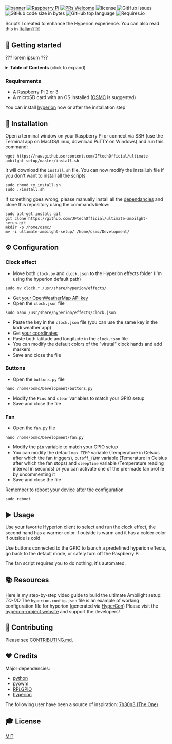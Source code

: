 [![banner](https://dl.dropboxusercontent.com/s/xbczn9daprt7q2i/banner.png?dl=0 "banner with JFtech logo & social")](https://linktr.ee/jftechofficial)
[![Raspberry Pi](https://img.shields.io/badge/made%20for-Raspberry%20Pi-red.svg)](https://www.raspberrypi.org) [![PRs Welcome](https://img.shields.io/badge/PRs-welcome-brightgreen.svg)](http://makeapullrequest.com) ![license](https://img.shields.io/github/license/JFtechOfficial/ultimate-ambilght-setup.svg) ![GitHub issues](https://img.shields.io/github/issues/JFtechOfficial/ultimate-ambilght-setup.svg) ![GitHub code size in bytes](https://img.shields.io/github/languages/code-size/JFtechOfficial/ultimate-ambilght-setup.svg) ![GitHub top language](https://img.shields.io/github/languages/top/JFtechOfficial/ultimate-ambilght-setup.svg) ![Requires.io](https://img.shields.io/requires/github/JFtechOfficial/ultimate-ambilght-setup.svg)

Scripts I created to enhance the Hyperion experience. You can also read this in [Italian🇮🇹](README-it-IT.md)

## 🚀 Getting started
??? lorem ipsum ???
<details>
 <summary><strong>Table of Contents</strong> (click to expand)</summary>

* [Getting started](#-getting-started)
* [Installation](#-installation)
* [Configuration](#️-configuration)
* [Usage](#️-usage)
* [Resources](#-resources)
* [Contributing](#-contributing)
* [Credits](#️-credits)
* [License](#-license)
</details>

### Requirements
* A Raspberry Pi 2 or 3
* A microSD card with an OS installed ([OSMC](https://osmc.tv/download/) is suggested)

You can install [hyperion](https://hyperion-project.org) now or after the installation step




## 💾 Installation
Open a terminal window on your Raspberry Pi or connect via SSH (use the Terminal app on MacOS/Linux, download PuTTY on Windows) and run this command:
```shell
wget https://raw.githubusercontent.com/JFtechOfficial/ultimate-ambilght-setup/master/install.sh
```
 It will download the `install.sh` file. You can now modify the install.sh file if you don't want to install all the scripts

```shell
sudo chmod +x install.sh
sudo ./install.sh
```
If something goes wrong, please manually install all the [dependancies](#️-credits) and clone this repository using the commands below:
```shell
sudo apt-get install git
git clone https://github.com/JFtechOfficial/ultimate-ambilght-setup.git
mkdir -p /home/osmc/
mv -i ultimate-ambilght-setup/ /home/osmc/Development/
```

## ⚙️ Configuration

### Clock effect
* Move both `clock.py` and `clock.json` to the Hyperion effects folder (I'm using the hyperion default path)
```shell
sudo mv clock.* /usr/share/hyperion/effects/
```
* Get [your OpenWeatherMap API key](http://openweathermap.org/appid) 
* Open the `clock.json` file
```shell
sudo nano /usr/share/hyperion/effects/clock.json
```
* Paste the key in the `clock.json` file (you can use the same key in the kodi weather app)
* Get [your coordinates](https://support.google.com/maps/answer/18539?co=GENIE.Platform%3DDesktop&hl=en&oco=1) 
* Paste both latitude and longitude in the `clock.json` file
* You can modify the default colors of the "virutal" clock hands and add markers
* Save and close the file

### Buttons
* Open the `buttons.py` file
```shell
nano /home/osmc/Development/buttons.py
```
* Modify the `Pins` and `clear` variables to match your GPIO setup
* Save and close the file

### Fan
* Open the `fan.py` file
```shell
nano /home/osmc/Development/fan.py
```
* Modify the `pin` variable to match your GPIO setup
* You can modify the default `max_TEMP` variable (Temperature in Celsius after which the fan triggers),
`cutoff_TEMP` variable (Temerature in Celsius after which the fan stops) and `sleepTime` variable (Temperature reading interval in seconds) or you can activate one of the pre-made fan profile by uncommenting it
* Save and close the file


Remember to reboot your device after the configuration
```shell
sudo reboot
```

## ▶️ Usage

Use your favorite Hyperion client to select and run the clock effect, the second hand has a warmer color if outside is warm and it has a colder color if outside is cold.

Use buttons connected to the GPIO to launch a predefined hyperion effects, go back to the default mode, or safely turn off the Raspberry Pi.

The fan script requires you to do nothing, it's automated.


## 📚 Resources
Here is my step-by-step video guide to build the ultimate Ambilight setup: *TO-DO*
The `hyperion.config.json` file is an example of working configuration file for hyperion (generated via [HyperCon](https://github.com/hyperion-project/hypercon))
Please visit the [hyperion-project website](https://hyperion-project.org) and support the developers!

## 🎁 Contributing

Please see [CONTRIBUTING.md](./CONTRIBUTING.md).

## ❤️ Credits

Major dependencies:
* [python](https://www.python.org)
* [pyowm](https://github.com/csparpa/pyowm)
* [RPi.GPIO](https://sourceforge.net/projects/raspberry-gpio-python/)
* [hyperion](https://github.com/hyperion-project/hyperion)

The following user have been a source of inspiration: [7h30n3 (The One)](https://github.com/7h30n3)


## 🎓 License

[MIT](http://webpro.mit-license.org/)



